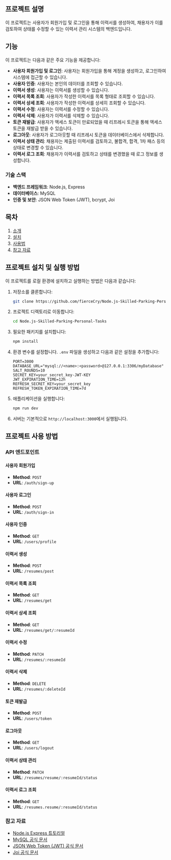
## 프로젝트 설명
이 프로젝트는 사용자가 회원가입 및 로그인을 통해 이력서를 생성하여, 채용자가 이를 검토하여 상태를 수정할 수 있는 이력서 관리 시스템의 백엔드입니다.

## 기능
이 프로젝트는 다음과 같은 주요 기능을 제공합니다:
- **사용자 회원가입 및 로그인**: 사용자는 회원가입을 통해 계정을 생성하고, 로그인하여 시스템에 접근할 수 있습니다.
- **사용자 인증**: 사용자는 본인의 데이터를 조회할 수 있습니다.
- **이력서 생성**: 사용자는 이력서를 생성할 수 있습니다.
- **이력서 목록 조회**: 사용자가 작성한 이력서를 목록 형태로 조회할 수 있습니다.
- **이력서 상세 조회**: 사용자가 작성한 이력서를 상세히 조회할 수 있습니다.
- **이력서 수정**: 사용자는 이력서를 수정할 수 있습니다.
- **이력서 삭제**: 사용자가 이력서를 삭제할 수 있습니다.
- **토큰 재발급**: 사용자가 액세스 토큰이 만료되었을 때 리프레시 토큰을 통해 액세스 토큰을 재발급 받을 수 있습니다.
- **로그아웃**: 사용자가 로그아웃할 때 리프레시 토큰을 데이터베이스에서 삭제합니다.
- **이력서 상태 관리**: 채용자는 제출된 이력서를 검토하고, 불합격, 합격, 1차 패스 등의 상태로 변경할 수 있습니다.
- **이력서 로그 조회**: 채용자가 이력서를 검토하고 상태를 변경했을 때 로그 정보를 생성합니다.

### 기술 스택
- **백엔드 프레임워크**: Node.js, Express
- **데이터베이스**: MySQL
- **인증 및 보안**: JSON Web Token (JWT), bcrypt, Joi

## 목차

1. [소개](#프로젝트-설명)
2. [설치](#프로젝트-설치-및-실행-방법)
3. [사용법](#프로젝트-사용-방법)
4. [참고 자료](#참고-자료)

## 프로젝트 설치 및 실행 방법

이 프로젝트를 로컬 환경에 설치하고 실행하는 방법은 다음과 같습니다:

1. 저장소를 클론합니다:
    ```bash
    git clone https://github.com/fierceCry/Node.js-Skilled-Parking-Personal-Tasks.git
    ```

2. 프로젝트 디렉토리로 이동합니다:
    ```bash
    cd Node.js-Skilled-Parking-Personal-Tasks
    ```

3. 필요한 패키지를 설치합니다:
    ```bash
    npm install
    ```

4. 환경 변수를 설정합니다. `.env` 파일을 생성하고 다음과 같은 설정을 추가합니다:
    ```
    PORT=3000
    DATABASE_URL="mysql://<name>:<password>@127.0.0.1:3306/myDatabase"
    SALT_ROUNDS=10
    SECRET_KEY=your_secret_key-JWT-KEY
    JWT_EXPIRATION_TIME=12h
    REFRESH_SECRET_KEY=your_secret_key
    REFRESH_TOKEN_EXPIRATION_TIME=7d
    ```

5. 애플리케이션을 실행합니다:
    ```bash
    npm run dev
    ```

6. 서버는 기본적으로 `http://localhost:3000`에서 실행됩니다.

## 프로젝트 사용 방법

### API 엔드포인트

#### 사용자 회원가입
- **Method**: `POST`
- **URL**: `/auth/sign-up`

#### 사용자 로그인
- **Method**: `POST`
- **URL**: `/auth/sign-in`

#### 사용자 인증
- **Method**: `GET`
- **URL**: `/users/profile`

#### 이력서 생성
- **Method**: `POST`
- **URL**: `/resumes/post`

#### 이력서 목록 조회
- **Method**: `GET`
- **URL**: `/resumes/get`

#### 이력서 상세 조회
- **Method**: `GET`
- **URL**: `/resumes/get/:resumeId`

#### 이력서 수정
- **Method**: `PATCH`
- **URL**: `/resumes/:resumeId`

#### 이력서 삭제
- **Method**: `DELETE`
- **URL**: `/resumes/:deleteId`

#### 토큰 재발급
- **Method**: `POST`
- **URL**: `/users/token`

#### 로그아웃
- **Method**: `GET`
- **URL**: `/users/logout`

#### 이력서 상태 관리
- **Method**: `PATCH`
- **URL**: `/resumes/resume/:resumeId/status`

#### 이력서 로그 조회
- **Method**: `GET`
- **URL**: `/resumes.resume/:resumeId/status`


### 참고 자료
- [Node.js Express 튜토리얼](https://expressjs.com/en/starter/installing.html)
- [MySQL 공식 문서](https://dev.mysql.com/doc/refman/8.0/en/select.html)
- [JSON Web Token (JWT) 공식 문서](https://jwt.io/introduction/)
- [Joi 공식 문서](https://joi.dev/api/?v=17.13.0)
